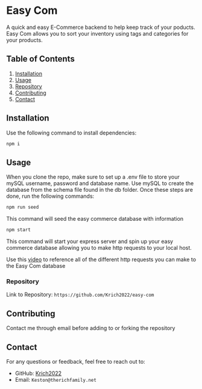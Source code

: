 # Easy Com

A quick and easy E-Commerce backend to help keep track of your poducts. Easy Com allows you to sort your inventory using tags and categories for your products.

## Table of Contents

1. [Installation](#installation)
2. [Usage](#usage)
3. [Repository](#repository)
4. [Contributing](#contributing)
5. [Contact](#contact)

## Installation

Use the following command to install dependencies:

```bash
npm i
```

## Usage

When you clone the repo, make sure to set up a .env file to store your mySQL username, password and database name. Use mySQL to create the database from the schema file found in the db folder. Once these steps are done, run the following commands:

```bash
npm run seed
```

This command will seed the easy commerce database with information

```bash
npm start
```

This command will start your express server and spin up your easy commerce database allowing you to make http requests to your local host.

Use this [video](https://drive.google.com/file/d/1XKv89oXHdgd84fED43p7xWOefXtK3KSF/view) to reference all of the different http requests you can make to the Easy Com database

### Repository

Link to Repository: `https://github.com/Krich2022/easy-com`

## Contributing

Contact me through email before adding to or forking the repository

## Contact

For any questions or feedback, feel free to reach out to:

- GitHub: [Krich2022](https://github.com/Krich2022)
- Email: `Keston@therichfamily.net`
